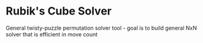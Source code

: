 # Rubik's Cube Solver

General twisty-puzzle permutation solver tool - goal is to build general NxN solver that is efficient in move count
